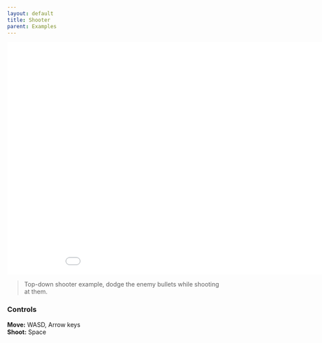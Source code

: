 ```yaml
--- 
layout: default
title: Shooter
parent: Examples
---
```


<iframe id="" src="examples/Shooter" name="" width="960" height="540" frameborder="0" marginheight="0" scrolling="no"></iframe>

> Top-down shooter example, dodge the enemy bullets while shooting at them.

### Controls
**Move:** WASD, Arrow keys  
**Shoot:** Space